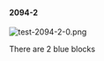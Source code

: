 #### 2094-2
![test-2094-2-0.png](https://github.com/lil-lab/nlvr/raw/master/nlvr/test/images/1/test-2094-2-0.png "test-2094-2-0.png")

There are 2 blue blocks